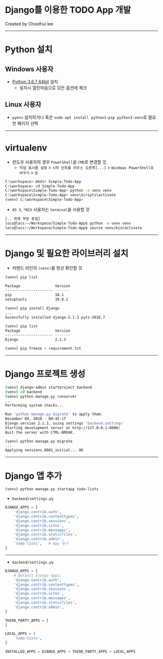Django를 이용한 TODO App 개발
===

Created by Choelhui lee

---
<!-- page_number: true -->
# Python 설치

## Windows 사용자
- [Python 3.6.7 64bit](https://www.python.org/downloads/release/python-367/) 설치
	+ 설치시 열린마음으로 모든 옵션에 체크

## Linux 사용자
- `pyenv` 설치하거나 혹은 `sudo apt install python3-pip python3-venv`로 필요한 패키지 선택

---
# virtualenv
+ 윈도우 사용자의 경우 `PowerShell`을 `CMD`로 변경할 것.
	- `작업 표시줄 설정` > `시작 단추를 마우스 오른쪽[...]` > `Windows PowerShell로 바꾸기` > `끔`

```bash
C:\workspace> mkdir Simple-Todo-App
C:\workspace> cd Simple-Todo-App
C:\workspace\Simple-Todo-App> python -m venv venv
C:\workspace\Simple-Todo-App> venv\Scripts\activate
(venv) C:\workspace\Simple-Todo-App>
```

+ `OS X`, `*NIX` 사용자는 `terminal`을 사용할 것

```bash
[.. 위에 부분 동일]
locs@locs:~/Workspace/Simple-Todo-App$ python -m venv venv
locs@locs:~/Workspace/Simple-Todo-App$ source venv/bin/activate
```

---

# Django 및 필요한 라이브러리 설치
- 커맨드 라인의 `(venv)`를 항상 확인할 것

```bash
(venv) pip list

Package                Version
---------------------- -------
pip                    18.1
setuptools             39.0.1
```

```bash
(venv) pip install django
...
Sucessfully installed django-2.1.3 pytz-2018.7
```

```bash
(venv) pip list
Package                Version
---------------------- -------
Django                 2.1.3
```

```bash
(venv) pip freeze > requirement.txt
```

---

# Django 프로젝트 생성
```bash
(venv) django-admin startproject backend
(venv) cd backend
(venv) python manage.py runserver
...
Performing system checks...

Run 'python manage.py migrate' to apply them.
December 04, 2018 - 09:45:17
Django version 2.1.3, using settings 'backend.settings'
Starting development server at http://127.0.0.1:8000/
Quit the server with CTRL-BREAK.
```

```bash
(venv) python manage.py migrate
...
Applying sessions.0001_initial... OK
```

---

# Django 앱 추가

```bash
(venv) python manage.py startapp todo-lists
```

+ `backend/settings.py`
```python
DJANGO_APPS = [
    'django.contrib.auth',
    'django.contrib.contenttypes',
    'django.contrib.sessions',
    'django.contrib.sites',
    'django.contrib.messages',
    'django.contrib.staticfiles',
    'django.contrib.admin',
    'todo-lists',	# App 추가
]
```

---
+ `backend/settings.py`

```python
DJANGO_APPS = [
    # Default Django apps:
    'django.contrib.auth',
    'django.contrib.contenttypes',
    'django.contrib.sessions',
    'django.contrib.sites',
    'django.contrib.messages',
    'django.contrib.staticfiles',
    'django.contrib.admin',
]

THIRD_PARTY_APPS = [
]

LOCAL_APPS = [
    'todo-lists',
]

INSTALLED_APPS = DJANGO_APPS + THIRD_PARTY_APPS + LOCAL_APPS
```